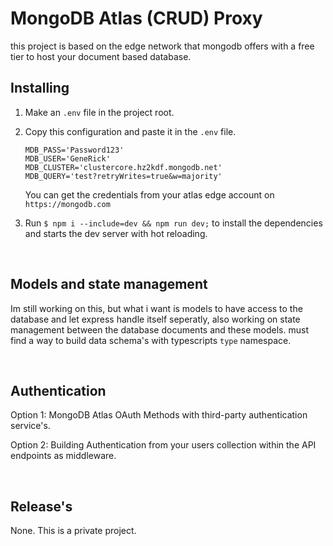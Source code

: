 # MongoDB Atlas (CRUD) Proxy

this project is based on the edge network that mongodb offers with a free tier to host your document based database.

## Installing

1. Make an `.env` file in the project root.
2. Copy this configuration and paste it in the `.env` file.

    ```env
    MDB_PASS='Password123'
    MDB_USER='GeneRick'
    MDB_CLUSTER='clustercore.hz2kdf.mongodb.net'
    MDB_QUERY='test?retryWrites=true&w=majority'
    ```

    You can get the credentials from your atlas edge account on `https://mongodb.com`

3. Run `$ npm i --include=dev && npm run dev;` to install the dependencies and starts the dev server with hot reloading.

<br>

## Models and state management

Im still working on this, but what i want is models to have access to the database and let express handle itself seperatly, also working on state management between the database documents and these models. must find a way to build data schema's with typescripts `type` namespace.

<br>

## Authentication

Option 1: MongoDB Atlas OAuth Methods with third-party authentication service's.

Option 2: Building Authentication from your users collection within the API endpoints as middleware.

<br>

## Release's

None. This is a private project.
